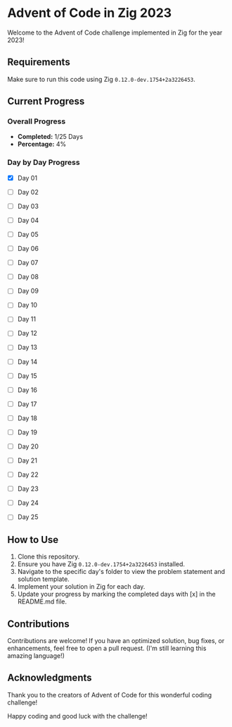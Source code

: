 # Advent of Code in Zig 2023

Welcome to the Advent of Code challenge implemented in Zig for the year 2023!

## Requirements

Make sure to run this code using Zig `0.12.0-dev.1754+2a3226453`.

## Current Progress

### Overall Progress
- **Completed:** 1/25 Days
- **Percentage:** 4%

### Day by Day Progress
- [x] Day 01
- [ ] Day 02
- [ ] Day 03
- [ ] Day 04
- [ ] Day 05
- [ ] Day 06
- [ ] Day 07
- [ ] Day 08
- [ ] Day 09
- [ ] Day 10
- [ ] Day 11
- [ ] Day 12
- [ ] Day 13
- [ ] Day 14
- [ ] Day 15
- [ ] Day 16
- [ ] Day 17
- [ ] Day 18
- [ ] Day 19
- [ ] Day 20
- [ ] Day 21
- [ ] Day 22
- [ ] Day 23
- [ ] Day 24
- [ ] Day 25


## How to Use

1. Clone this repository.
2. Ensure you have Zig `0.12.0-dev.1754+2a3226453` installed.
3. Navigate to the specific day's folder to view the problem statement and solution template.
4. Implement your solution in Zig for each day.
5. Update your progress by marking the completed days with [x] in the README.md file.

## Contributions

Contributions are welcome! If you have an optimized solution, bug fixes, or enhancements, feel free to open a pull request.
(I'm still learning this amazing language!)

## Acknowledgments

Thank you to the creators of Advent of Code for this wonderful coding challenge!

Happy coding and good luck with the challenge!
